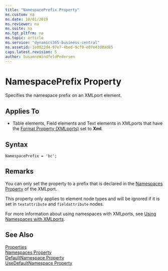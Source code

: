 ```yaml
---
title: "NamespacePrefix Property"
ms.custom: na
ms.date: 10/01/2019
ms.reviewer: na
ms.suite: na
ms.tgt_pltfrm: na
ms.topic: article
ms.service: "dynamics365-business-central"
ms.assetid: 1e0022d4-97e7-4bed-9cf9-e07e43d8ad85
caps.latest.revision: 5
author: SusanneWindfeldPedersen
---
```


 

# NamespacePrefix Property
Specifies the namespace prefix on an XMLport element.  
  
## Applies To  
  
-   Table elements, Field elements and Text elements in XMLports that have the [Format Property (XMLports)](devenv-format-xmlports-property.md) set to **Xml**.  

## Syntax
```
NamespacePrefix = 'bc';
```
 
## Remarks  
 You can only set the property to a prefix that is declared in the [Namespaces Property](devenv-namespaces-property.md) of the XMLport.  

This property only applies to element node types and will be ignored if it is set in `textattribute` and `fieldattribute` nodes. 

 For more information about using namespaces with XMLports, see  [Using Namespaces with XMLports](../devenv-using-namespaces-with-xmlports.md).  

## See Also
 [Properties](devenv-properties.md)  
[Namespaces Property](devenv-namespaces-property.md)  
[DefaultNamespace Property](devenv-defaultnamespace-property.md)  
[UseDefaultNamespace Property](devenv-usedefaultnamespace-property.md)
